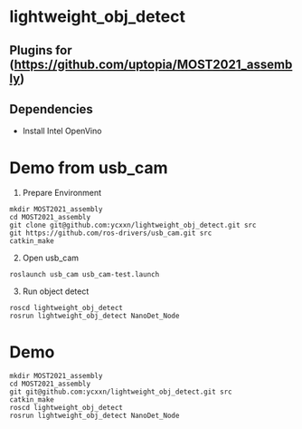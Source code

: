 # lightweight_obj_detect
## Plugins for (https://github.com/uptopia/MOST2021_assembly)
## Dependencies
* Install Intel OpenVino

# Demo from usb_cam

1. Prepare Environment
```
mkdir MOST2021_assembly
cd MOST2021_assembly
git clone git@github.com:ycxxn/lightweight_obj_detect.git src
git https://github.com/ros-drivers/usb_cam.git src
catkin_make
```
2. Open usb_cam
```
roslaunch usb_cam usb_cam-test.launch
```
3. Run object detect
```
roscd lightweight_obj_detect
rosrun lightweight_obj_detect NanoDet_Node
```

# Demo
```
mkdir MOST2021_assembly
cd MOST2021_assembly
git git@github.com:ycxxn/lightweight_obj_detect.git src
catkin_make
roscd lightweight_obj_detect
rosrun lightweight_obj_detect NanoDet_Node
```
